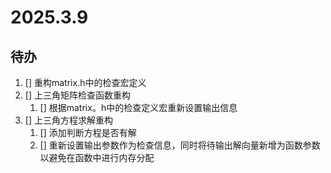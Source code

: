 # 2025.3.9

## 待办

1. [] 重构matrix.h中的检查宏定义
2. [] 上三角矩阵检查函数重构
    1. [] 根据matrix。h中的检查定义宏重新设置输出信息
3. [] 上三角方程求解重构
    1. [] 添加判断方程是否有解
    2. [] 重新设置输出参数作为检查信息，同时将待输出解向量新增为函数参数以避免在函数中进行内存分配
